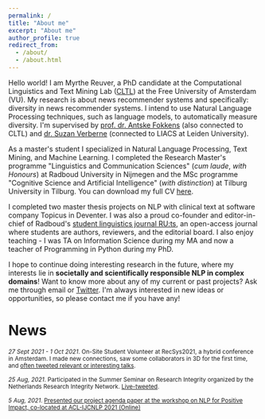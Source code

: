 ```yaml
---
permalink: /
title: "About me"
excerpt: "About me"
author_profile: true
redirect_from: 
  - /about/
  - /about.html
---
```

Hello world! I am Myrthe Reuver, a PhD candidate at the Computational Linguistics and Text Mining Lab ([CLTL](http://www.cltl.nl/)) at the Free University of Amsterdam (VU). My research is about news recommender systems and specifically: diversity in news recommender systems. I intend to use Natural Language Processing techniques, such as language models, to automatically measure diversity. I'm supervised by [prof. dr. Antske Fokkens](http://wordpress.let.vupr.nl/antske/) (also connected to CLTL) and [dr. Suzan Verberne](http://liacs.leidenuniv.nl/~verbernes/) (connected to LIACS at Leiden University).

As a master's student I specialized in Natural Language Processing, Text Mining, and Machine Learning. I completed the Research Master's programme "Linguistics and Communication Sciences" (*cum laude*, *with Honours*) at Radboud University in Nijmegen and the MSc programme "Cognitive Science and Artificial Intelligence" (*with distinction*) at Tilburg University in Tilburg. You can download my full CV [here](/2021_CV_now.pdf). 

I completed two master thesis projects on NLP with clinical text at software company Topicus in Deventer. I was also a proud co-founder and editor-in-chief of Radboud's [student linguistics journal RU:ts](http://ruts-journal.ruhosting.nl/), an open-access journal where students are authors, reviewers, and the editorial board. I also enjoy teaching - I was TA on Information Science during my MA and now a teacher of Programming in Python during my PhD.
<!-- 
I completed a research internship at the Meertens Institute in Amsterdam on automatic classification of urban legends, and also completed two Honours programmes (a one-year one on AI in Healthcare during my ReMA, and a two-year one on Text Mining during my BA). I love teaching as well, and worked as a Teaching Assistant at Radboud, teaching the seminars for the bachelor course ["Information Science"](https://www.ru.nl/courseguides/arts/courses/ba/ibc/b1/let-ciwb158-ibc/).  -->

<!---This internship led to a [conference presentation at DHBenelux 2019](http://2019.dhbenelux.org/wp-content/uploads/sites/13/2019/08/DH_Benelux_2019_paper_69.pdf) in september 2019, [a popular science article](https://www.neerlandistiek.nl/2019/10/hoe-een-computer-broodjeaapverhalen-leert-categoriseren/) in Dutch in the online journal Vertelcultuur, an interactive [demo of my model](https://myrthereuver.github.io/UrbanLegendCategorizer/), and a [poster presentation](https://twitter.com/rehtrym/status/1222893742345949186/photo/1) at CLIN30 (Computational Linguistics in the Netherlands) in january 2020. Other experience includes participation in ICT with Industry 2019, where I worked in a team of researchers on automatic keyword classification of academic texts for the KB (Dutch national library). The project resulted in a [demo](https://lab.kb.nl/tool/brinkeys-tool), and a [white paper](https://www.kb.nl/sites/default/files/docs/kb_whitepaper_exploring_possibilities_automated_generation_of_metadata_eng_online.pdf). I also made an [NWO vlog](https://www.youtube.com/watch?v=-m92LxE5hQ4) about the project.-->

I hope to continue doing interesting research in the future, where my interests lie in **societally and scientifically responsible NLP in complex domains**!  Want to know more about any of my current or past projects? Ask me through email or [Twitter](https://twitter.com/myrthereuver). I'm always interested in new ideas or opportunities, so please contact me if you have any!

# News


<sub>*27 Sept 2021 - 1 Oct 2021*. On-Site Student Volunteer at RecSys2021, a hybrid conference in Amsterdam. I made new connections, saw some collaborators in 3D for the first time, and  [often tweeted relevant or interesting talks](https://twitter.com/myrthereuver/status/1443567135616241670).

<sub>*25 Aug, 2021*. Participated in the Summer Seminar on Research Integrity organized by the Netherlands Research Integrity Network. [Live-tweeted](https://twitter.com/myrthereuver/status/1430553466041159686).

<sub>*5 Aug, 2021*. [Presented our project agenda paper at the workshop on NLP for Positive Impact, co-located at ACL-IJCNLP 2021 (Online)](https://twitter.com/myrthereuver/status/1423254529521373193)

<!-- <sub>*9 July, 2021*. Presented two talks at CLIN31 (Online) (Computational Linguistics in the Netherlands): an oral talk on my ReMA thesis on [smoking status in clinical files](https://twitter.com/myrthereuver/status/1413452479463784451) and one [poster on "Viewpoints in the news: claim detection for diverse news recommendation."](https://twitter.com/myrthereuver/status/1413503786702737410)</sub> -->


<!----->



